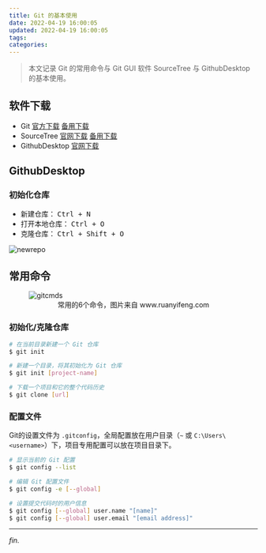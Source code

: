 ```yaml
---
title: Git 的基本使用
date: 2022-04-19 16:00:05
updated: 2022-04-19 16:00:05
tags:
categories:
---
```


> 本文记录 Git 的常用命令与 Git GUI 软件 SourceTree 与 GithubDesktop 的基本使用。

<!-- more -->

<style></style>

## 软件下载

- Git [官方下载](http://git-scm.com/) [备用下载](https://pc.qq.com/detail/13/detail_22693.html)
- SourceTree [官网下载](https://www.sourcetreeapp.com/) [备用下载](https://pc.qq.com/detail/17/detail_23237.html)
- GithubDesktop [官网下载](https://desktop.github.com/)

## GithubDesktop

### 初始化仓库

- 新建仓库： <kbd>Ctrl + N</kbd>
- 打开本地仓库： <kbd>Ctrl + O</kbd>
- 克隆仓库： <kbd>Ctrl + Shift + O</kbd>

![newrepo](https://upload-bbs.mihoyo.com/upload/2022/04/19/260511332/374c8662073375c8ccbf945bbf86dce3_7139911238845832139.png)



## 常用命令

<figure>
<img src="https://upload-bbs.mihoyo.com/upload/2022/04/19/260511332/3bc9d5f2c49a713c776e69676d7d56c5_5255755117711546545.png" alt="gitcmds">
<figcaption style="text-align:center">常用的6个命令，图片来自 www.ruanyifeng.com</figcaption>
</figure>

### 初始化/克隆仓库

```sh
# 在当前目录新建一个 Git 仓库
$ git init

# 新建一个目录，将其初始化为 Git 仓库
$ git init [project-name]

# 下载一个项目和它的整个代码历史
$ git clone [url]
```

### 配置文件

Git的设置文件为 `.gitconfig`，全局配置放在用户目录（`~` 或 `C:\Users\<username>`）下，项目专用配置可以放在项目目录下。

```sh
# 显示当前的 Git 配置
$ git config --list

# 编辑 Git 配置文件
$ git config -e [--global]

# 设置提交代码时的用户信息
$ git config [--global] user.name "[name]"
$ git config [--global] user.email "[email address]"
```





---
*fin.*
